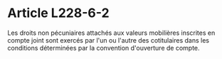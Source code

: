 # Article L228-6-2

Les droits non pécuniaires attachés aux valeurs mobilières inscrites en compte joint sont exercés par l'un ou l'autre des cotitulaires dans les conditions déterminées par la convention d'ouverture de compte.
